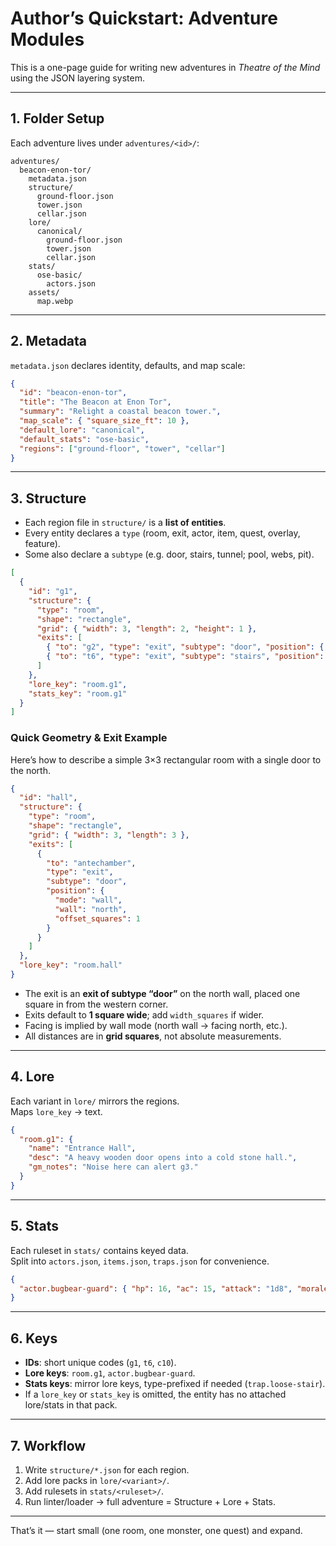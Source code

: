 # Author’s Quickstart: Adventure Modules

This is a one-page guide for writing new adventures in *Theatre of the Mind* using the JSON layering system.

---

## 1. Folder Setup

Each adventure lives under `adventures/<id>/`:

```text
adventures/
  beacon-enon-tor/
    metadata.json
    structure/
      ground-floor.json
      tower.json
      cellar.json
    lore/
      canonical/
        ground-floor.json
        tower.json
        cellar.json
    stats/
      ose-basic/
        actors.json
    assets/
      map.webp
```

---

## 2. Metadata

`metadata.json` declares identity, defaults, and map scale:

```json
{
  "id": "beacon-enon-tor",
  "title": "The Beacon at Enon Tor",
  "summary": "Relight a coastal beacon tower.",
  "map_scale": { "square_size_ft": 10 },
  "default_lore": "canonical",
  "default_stats": "ose-basic",
  "regions": ["ground-floor", "tower", "cellar"]
}
```

---

## 3. Structure

* Each region file in `structure/` is a **list of entities**.  
* Every entity declares a `type` (room, exit, actor, item, quest, overlay, feature).  
* Some also declare a `subtype` (e.g. door, stairs, tunnel; pool, webs, pit).

```json
[
  {
    "id": "g1",
    "structure": {
      "type": "room",
      "shape": "rectangle",
      "grid": { "width": 3, "length": 2, "height": 1 },
      "exits": [
        { "to": "g2", "type": "exit", "subtype": "door", "position": { "mode":"wall","wall":"east","offset_squares":1 } },
        { "to": "t6", "type": "exit", "subtype": "stairs", "position": { "mode":"wall","wall":"up" } }
      ]
    },
    "lore_key": "room.g1",
    "stats_key": "room.g1"
  }
]
```

### Quick Geometry & Exit Example

Here’s how to describe a simple 3×3 rectangular room with a single door to the north.

```json
{
  "id": "hall",
  "structure": {
    "type": "room",
    "shape": "rectangle",
    "grid": { "width": 3, "length": 3 },
    "exits": [
      {
        "to": "antechamber",
        "type": "exit",
        "subtype": "door",
        "position": {
          "mode": "wall",
          "wall": "north",
          "offset_squares": 1
        }
      }
    ]
  },
  "lore_key": "room.hall"
}
```

* The exit is an **exit of subtype “door”** on the north wall, placed one square in from the western corner.  
* Exits default to **1 square wide**; add `width_squares` if wider.  
* Facing is implied by wall mode (north wall → facing north, etc.).  
* All distances are in **grid squares**, not absolute measurements.

---

## 4. Lore

Each variant in `lore/` mirrors the regions.  
Maps `lore_key` → text.

```json
{
  "room.g1": {
    "name": "Entrance Hall",
    "desc": "A heavy wooden door opens into a cold stone hall.",
    "gm_notes": "Noise here can alert g3."
  }
}
```

---

## 5. Stats

Each ruleset in `stats/` contains keyed data.  
Split into `actors.json`, `items.json`, `traps.json` for convenience.

```json
{
  "actor.bugbear-guard": { "hp": 16, "ac": 15, "attack": "1d8", "morale": 8 }
}
```

---

## 6. Keys

* **IDs**: short unique codes (`g1`, `t6`, `c10`).  
* **Lore keys**: `room.g1`, `actor.bugbear-guard`.  
* **Stats keys**: mirror lore keys, type-prefixed if needed (`trap.loose-stair`).  
* If a `lore_key` or `stats_key` is omitted, the entity has no attached lore/stats in that pack.

---

## 7. Workflow

1. Write `structure/*.json` for each region.  
2. Add lore packs in `lore/<variant>/`.  
3. Add rulesets in `stats/<ruleset>/`.  
4. Run linter/loader → full adventure = Structure + Lore + Stats.

---

That’s it — start small (one room, one monster, one quest) and expand.  
